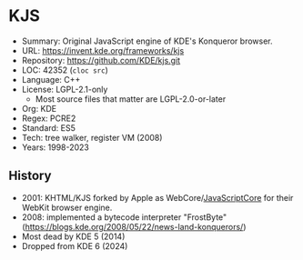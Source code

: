 # KJS

* Summary:    Original JavaScript engine of KDE's Konqueror browser.
* URL:        https://invent.kde.org/frameworks/kjs
* Repository: https://github.com/KDE/kjs.git
* LOC:        42352 (`cloc src`)
* Language:   C++
* License:    LGPL-2.1-only
  * Most source files that matter are LGPL-2.0-or-later
* Org:        KDE
* Regex:      PCRE2
* Standard:   ES5
* Tech:       tree walker, register VM (2008)
* Years:      1998-2023

## History

* 2001: KHTML/KJS forked by Apple as WebCore/[JavaScriptCore](jsc.md) for their WebKit browser engine.
* 2008: implemented a bytecode interpreter "FrostByte" (https://blogs.kde.org/2008/05/22/news-land-konquerors/)
* Most dead by KDE 5 (2014)
* Dropped from KDE 6 (2024)
